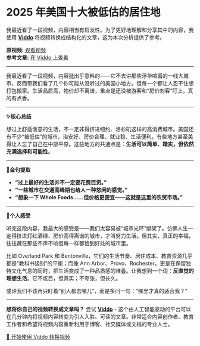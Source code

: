 # 2025 年美国十大被低估的居住地

我最近看了一段视频，内容相当有启发性。为了更好地理解和分享其中的内容，我使用 **[Viddo](https://viddo.pro/)** 将视频转换成结构化的文章，这为本次分析提供了参考。

**原视频:** [观看视频](https://www.youtube.com/watch?v=Idl-FA_GMmM)  
**参考文章:** [在 Viddo 上查看](https://viddo.pro/zh/video-result/d02dc021-7d07-4a13-a5a5-0e6a569bb036)

---

我最近看了一段视频，内容挺出乎意料的——它不去讲那些浮华喧嚣的一线大城市，反而带我们看了几个你可能从没听过的美国小地方。但每一个都让人忍不住想打包搬家。生活品质高，物价却不离谱，重点是还没被游客和“房价刺客”盯上，真的有点香。

---

**✨核心总结**

想过上舒适惬意的生活，不一定非得挤进纽约、洛杉矶这样的高消费城市。美国还有不少“被低估”的城市，治安好、房价合理、就业稳、生活便利。有些地方甚至美得让人忘了自己在中部平原。这些地方的共通点是：**生活可以简单、踏实，但依然充满选择和可能性**。

---

**🎯金句提取**

- **“过上最好的生活并不一定要花费巨资。”**
- **“一些城市在交通高峰期也给人一种悠闲的感觉。”**
- **“想象一下 Whole Foods……但价格更便宜——这就是这里的农贸市场。”**

---

**🧠个人感受**

听完这段内容，我最大的感受是——我们太容易被“城市光环”绑架了。仿佛人生一定得挤进灯红酒绿、房价高得离谱的城市，才叫努力生活。但其实，真正的幸福，往往藏在那些不声不响但每一样都恰到好处的城市里。

比如 Overland Park 和 Bentonville，它们的生活节奏、居住成本、教育资源几乎都是“教科书级别”的平衡；而像 Ann Arbor、Provo、Rochester，更是在保留独特文化气息的同时，把生活变成了一种品质感的堆叠。让我想到一个词：**反直觉的理想生活**。它不炫目，但真实；不夸张，但长久。

或许我们不该再只盯着“别人都去哪儿”，而是多问一句：“哪里才真的适合我？”

---

**想将你自己的视频转换成文章吗？** 尝试 **[Viddo](https://viddo.pro/)** - 这个由人工智能驱动的平台可以在几分钟内将视频内容转变为引人入胜、可读的文章。非常适合内容创作者、教育工作者和希望将视频内容重新利用于博客、社交媒体或文档的专业人士。

[🚀 开始使用 Viddo 转换视频](https://viddo.pro/)